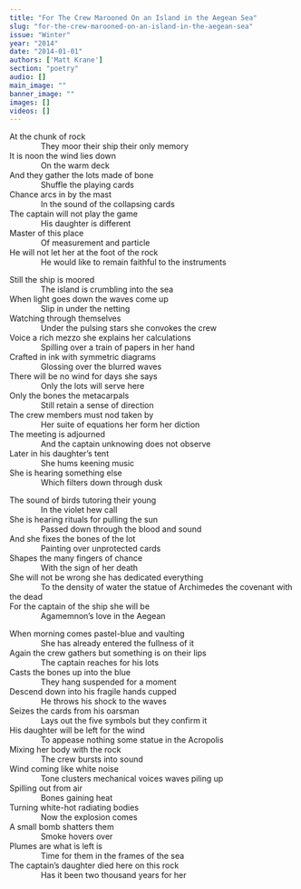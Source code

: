 ```yaml
---
title: "For The Crew Marooned On an Island in the Aegean Sea"
slug: "for-the-crew-marooned-on-an-island-in-the-aegean-sea"
issue: "Winter"
year: "2014"
date: "2014-01-01"
authors: ['Matt Krane']
section: "poetry"
audio: []
main_image: ""
banner_image: ""
images: []
videos: []
---
```

At the chunk of rock  
               They moor their ship their only memory  
 It is noon the wind lies down  
               On the warm deck  
 And they gather the lots made of bone  
               Shuffle the playing cards  
 Chance arcs in by the mast  
               In the sound of the collapsing cards  
 The captain will not play the game  
               His daughter is different  
 Master of this place  
               Of measurement and particle  
 He will not let her at the foot of the rock  
               He would like to remain faithful to the instruments  
   
 Still the ship is moored  
               The island is crumbling into the sea  
 When light goes down the waves come up  
               Slip in under the netting  
 Watching through themselves  
               Under the pulsing stars she convokes the crew  
 Voice a rich mezzo she explains her calculations  
               Spilling over a train of papers in her hand  
 Crafted in ink with symmetric diagrams  
               Glossing over the blurred waves  
 There will be no wind for days she says  
               Only the lots will serve here  
 Only the bones the metacarpals  
               Still retain a sense of direction  
 The crew members must nod taken by  
               Her suite of equations her form her diction  
 The meeting is adjourned  
               And the captain unknowing does not observe  
 Later in his daughter’s tent  
               She hums keening music  
 She is hearing something else  
               Which filters down through dusk  
   
 The sound of birds tutoring their young  
               In the violet hew call  
 She is hearing rituals for pulling the sun  
               Passed down through the blood and sound  
 And she fixes the bones of the lot  
               Painting over unprotected cards  
 Shapes the many fingers of chance  
               With the sign of her death  
 She will not be wrong she has dedicated everything  
               To the density of water the statue of Archimedes the covenant with the dead  
 For the captain of the ship she will be  
               Agamemnon’s love in the Aegean  
   
 When morning comes pastel-blue and vaulting  
               She has already entered the fullness of it  
 Again the crew gathers but something is on their lips  
               The captain reaches for his lots  
 Casts the bones up into the blue  
               They hang suspended for a moment  
 Descend down into his fragile hands cupped  
               He throws his shock to the waves  
 Seizes the cards from his oarsman  
               Lays out the five symbols but they confirm it  
 His daughter will be left for the wind  
               To appease nothing some statue in the Acropolis  
 Mixing her body with the rock  
               The crew bursts into sound  
 Wind coming like white noise  
               Tone clusters mechanical voices waves piling up  
 Spilling out from air  
               Bones gaining heat  
 Turning white-hot radiating bodies  
               Now the explosion comes  
 A small bomb shatters them  
               Smoke hovers over  
 Plumes are what is left is  
               Time for them in the frames of the sea  
 The captain’s daughter died here on this rock  
               Has it been two thousand years for her

